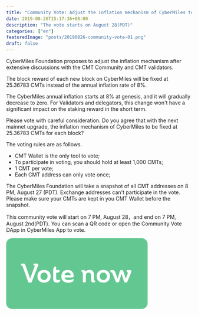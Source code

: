 ```yaml
---
title: "Community Vote: Adjust the inflation mechanism of CyberMiles to a fixed reward for each block."
date: 2019-08-26T15:17:36+08:00
description: "The vote starts on August 28(PDT)"
categories: ["en"]
featuredImage: "posts/20190826-community-vote-01.png"
draft: false
---
```

CyberMiles Foundation proposes to adjust the inflation mechanism after extensive discussions with the CMT Community and CMT validators.

The block reward of each new block on CyberMiles will be fixed at 25.36783 CMTs instead of the annual inflation rate of 8%.

The CyberMiles annual inflation starts at 8% at genesis, and it will gradually decrease to zero. For Validators and delegators, this change won't have a significant impact on the staking reward in the short term.

Please vote with careful consideration. Do you agree that with the next mainnet upgrade, the inflation mechanism of CyberMiles to be fixed at 25.36783 CMTs for each block?


The voting rules are as follows. 

* CMT Wallet is the only tool to vote;
* To participate in voting, you should hold at least 1,000 CMTs;
* 1 CMT per vote;
* Each CMT address can only vote once;


The CyberMiles Foundation will take a snapshot of all CMT addresses on 8 PM, August 27 (PDT). Exchange addresses can't participate in the vote. Please make sure your CMTs are kept in you CMT Wallet before the snapshot.

This community vote will start on 7 PM, August 28，and end on 7 PM, August 2nd(PDT). You can scan a QR code or open the Community Vote DApp in CyberMiles App to vote.


[![](/posts/20190826-buttonen-02.png)](http://cmtvote.codeislaw.co/vote.html?contract=0xb6081c86788bf27acf99f62f41644f0d7afc0769)
